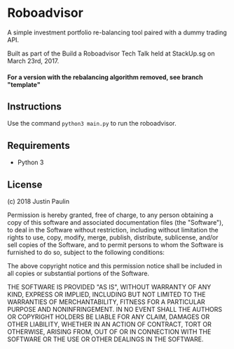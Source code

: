 # Roboadvisor

A simple investment portfolio re-balancing tool paired with a dummy trading API.

Built as part of the Build a Roboadvisor Tech Talk held at StackUp.sg on March 23rd, 2017.

#### For a version with the rebalancing algorithm removed, see branch "template"

## Instructions

Use the command `python3 main.py` to run the roboadvisor.

## Requirements

- Python 3

## License

(c) 2018 Justin Paulin

Permission is hereby granted, free of charge, to any person obtaining a copy of this software and associated documentation files (the "Software"), to deal in the Software without restriction, including without limitation the rights to use, copy, modify, merge, publish, distribute, sublicense, and/or sell copies of the Software, and to permit persons to whom the Software is furnished to do so, subject to the following conditions:

The above copyright notice and this permission notice shall be included in all copies or substantial portions of the Software.

THE SOFTWARE IS PROVIDED "AS IS", WITHOUT WARRANTY OF ANY KIND, EXPRESS OR IMPLIED, INCLUDING BUT NOT LIMITED TO THE WARRANTIES OF MERCHANTABILITY, FITNESS FOR A PARTICULAR PURPOSE AND NONINFRINGEMENT. IN NO EVENT SHALL THE AUTHORS OR COPYRIGHT HOLDERS BE LIABLE FOR ANY CLAIM, DAMAGES OR OTHER LIABILITY, WHETHER IN AN ACTION OF CONTRACT, TORT OR OTHERWISE, ARISING FROM, OUT OF OR IN CONNECTION WITH THE SOFTWARE OR THE USE OR OTHER DEALINGS IN THE SOFTWARE.
